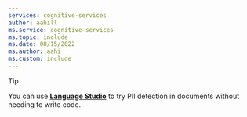 ```yaml
---
services: cognitive-services
author: aahill
ms.service: cognitive-services
ms.topic: include
ms.date: 08/15/2022
ms.author: aahi
ms.custom: include
---
```


> [!TIP]
> You can use [**Language Studio**](../../language-studio.md) to try PII detection in documents without needing to write code.